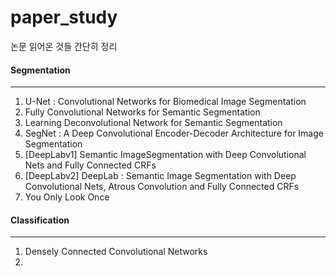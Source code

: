 # paper_study

논문 읽어온 것들 간단히 정리

#### Segmentation

-----

1. U-Net : Convolutional Networks for Biomedical Image Segmentation
2. Fully Convolutional Networks for Semantic Segmentation
3. Learning Deconvolutional Network for Semantic Segmentation
4. SegNet : A Deep Convolutional Encoder-Decoder Architecture for Image Segmentation
5. [DeepLabv1] Semantic ImageSegmentation with Deep Convolutional Nets and Fully Connected CRFs
6. [DeepLabv2] DeepLab : Semantic Image Segmentation with Deep Convolutional Nets, Atrous Convolution and Fully Connected CRFs
7. You Only Look Once


#### Classification

- - -

1. Densely Connected Convolutional Networks
2. 
